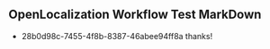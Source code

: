## OpenLocalization Workflow Test MarkDown
* 28b0d98c-7455-4f8b-8387-46abee94ff8a thanks!

<!--HONumber=Sep16_HO1-->


